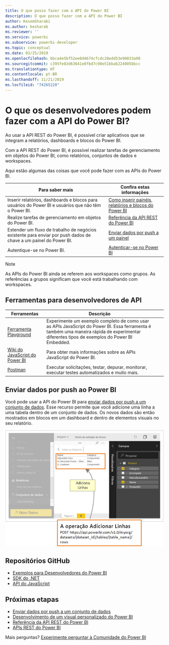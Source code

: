 ```yaml
---
title: O que posso fazer com a API do Power BI
description: O que posso fazer com a API do Power BI
author: KesemSharabi
ms.author: kesharab
ms.reviewer: ''
ms.service: powerbi
ms.subservice: powerbi-developer
ms.topic: conceptual
ms.date: 03/25/2019
ms.openlocfilehash: bbca4e5bf52ee0d4674cfcdc28edd53e90033a98
ms.sourcegitcommit: c395fe83d63641e0fbd7c98e51bbab224805bbcc
ms.translationtype: HT
ms.contentlocale: pt-BR
ms.lasthandoff: 11/21/2019
ms.locfileid: "74265220"
---
```

# <a name="what-can-developers-do-with-the-power-bi-api"></a>O que os desenvolvedores podem fazer com a API do Power BI?

Ao usar a API REST do Power BI, é possível criar aplicativos que se integram a relatórios, dashboards e blocos do Power BI.

Com a API REST do Power BI, é possível realizar tarefas de gerenciamento em objetos do Power BI, como relatórios, conjuntos de dados e workspaces.

Aqui estão algumas das coisas que você pode fazer com as APIs do Power BI.

| **Para saber mais** | **Confira estas informações** |
|----------------------------------------------------------------------------------|------------------------------------------------------------------------------------|
| Inserir relatórios, dashboards e blocos para usuários do Power BI e usuários que não têm o Power BI. | [Como inserir painéis, relatórios e blocos do Power BI](embedding-content.md) |
| Realize tarefas de gerenciamento em objetos do Power BI. | [Referência da API REST do Power BI](https://docs.microsoft.com/rest/api/power-bi/) |
| Estender um fluxo de trabalho de negócios existente para enviar por push dados de chave a um painel do Power BI. | [Enviar dados por push a um painel](walkthrough-push-data.md) |
| Autentique-se no Power BI. | [Autenticar-se no Power BI](get-azuread-access-token.md) |

> [!NOTE]
> As APIs do Power BI ainda se referem aos workspaces como grupos. As referências a grupos significam que você está trabalhando com workspaces.

## <a name="api-developer-tools"></a>Ferramentas para desenvolvedores de API

| Ferramentas | Descrição |  |  |
|-------------------------|---------------------------------------------------------------------------------------------------------------------------------------------------|---|---|
| [Ferramenta Playground](https://microsoft.github.io/PowerBI-JavaScript/demo) | Experimente um exemplo completo de como usar as APIs JavaScript do Power BI. Essa ferramenta é também uma maneira rápida de experimentar diferentes tipos de exemplos do Power BI Embedded. |  |  |
| [Wiki do JavaScript do Power BI](https://github.com/Microsoft/powerbi-javascript/wiki) | Para obter mais informações sobre as APIs JavaScript do Power BI. |  |  |
| [Postman](https://www.getpostman.com/) | Executar solicitações, testar, depurar, monitorar, executar testes automatizados e muito mais. |

## <a name="push-data-into-power-bi"></a>Enviar dados por push ao Power BI

Você pode usar a API do Power BI para [enviar dados por push a um conjunto de dados](walkthrough-push-data.md). Esse recurso permite que você adicione uma linha a uma tabela dentro de um conjunto de dados. Os novos dados são então mostrados em blocos em um dashboard e dentro de elementos visuais no seu relatório.

![Exemplo de envio de dados por push](media/what-can-you-do/powerbi-push-data.png)

## <a name="github-repositories"></a>Repositórios GitHub

* [Exemplos para Desenvolvedores do Power BI](https://github.com/Microsoft/PowerBI-Developer-Samples)
* [SDK do .NET](https://github.com/Microsoft/PowerBI-CSharp)
* [API do JavaScript](https://github.com/Microsoft/PowerBI-JavaScript)

## <a name="next-steps"></a>Próximas etapas

* [Enviar dados por push a um conjunto de dados](walkthrough-push-data.md)
* [Desenvolvimento de um visual personalizado do Power BI](visuals/custom-visual-develop-tutorial.md)
* [Referência da API REST do Power BI](rest-api-reference.md)
* [APIs REST do Power BI](https://docs.microsoft.com/rest/api/power-bi/)

Mais perguntas? [Experimente perguntar à Comunidade do Power BI](https://community.powerbi.com/)
